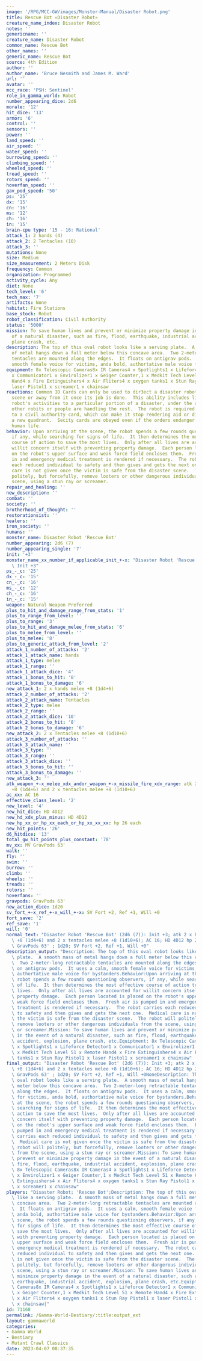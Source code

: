 ```yaml
---
image: '/RPG/MCC-GW/images/Monster-Manual/Disaster Robot.png'
title: Rescue Bot «Disaster Robot»
creature_name_index: Disaster Robot
notes: ''
genericname: ''
creature_name: Disaster Robot
common_name: Rescue Bot
other_names: ''
generic_name: Rescue Bot
source: 4th Edition
author: ''
author_name: 'Bruce Nesmith and James M. Ward'
url: ''
avatar: ''
mcc_race: 'PSH: Sentinel'
role_in_gamma_world: Robot
number_appearing_dice: 2d6
morale: '12'
hit_dice: '13'
armor: '6'
control: ''
sensors: ''
power: ''
land_speed: ''
air_speed: ''
water_speed: ''
burrowing_speed: ''
climbing_speed: ''
wheeled_speed: ''
tread_speed: ''
rotors_speed: ''
hoverfan_speed: ''
gav_pod_speed: '50'
ps: '25'
dx: '15'
cn: '16'
ms: '12'
ch: '16'
in: '15'
brain-cpu type: '15 - 16: Rational'
attack_1: 2 hands (4)
attack_2: 2 Tentacles (10)
attack_3: ''
mutations: None
size: Medium
size_measurement: 2 Meters Disk
frequency: Common
organization: Programmed
activity_cycle: Any
diet: None
tech_level: '6'
tech_max: '7'
artifacts: None
habitat: Fire Stations
base_stock: Robot
robot_classification: Civil Authority
status: '5000'
mission: To save human lives and prevent or minimize property damage in the event
  of a natural disaster, such as fire, flood, earthquake, industrial accident, explosion,
  plane crash, etc.
description: The top of this oval robot looks like a serving plate.  A smooth mass
  of metal hangs down a full meter below this concave area.  Two 2-meter-long retractable
  tentacles are mounted along the edges.  It floats on antigrav pods.  It uses a calm,
  smooth female voice for victims, anda bold, authortative male voice for bystanders.
equipment: 8x Telescopic Cameras8x IR Cameras4 x Spotlights1 x Lifeforce Detector1
  x Communicator1 x Envirolizer1 x Geiger Counter,1 x Medkit Tech Level 51 x Remote
  Hand4 x Fire Extinguishers4 x Air Fliters4 x oxygen tanks1 x Stun Ray Pistol1 x
  laser Pistol1 x screamer1 x chainsaw
reactions: Common ID Cards can only be used to dir3ect a disaster robot to the disaster
  scene or away from it once its job is done.  This ability includes limiting the
  robot's activities to a particular portion of a disaster, under the assumption that
  other robits or people are handling the rest.  The robot is required to respond
  to a civil authority card, which can make it stop rendering aid or direct it to
  a new quadrant.  Secity cards are obeyed even if the orders endanger property and
  human life.
behavior: Upon arriving at the scene, the robot spends a few rounds questioning observers,
  if any, while searching for signs of life.  It then determines the most effective
  course of action to save the most lives.  Only after all lives are accounted for
  willit concern itself with preventing property damage.  Each person located is placed
  on the robot's upper surface and weak force field encloses them.  Fresh air is pumped
  in and emergency medical treatment is rendered if necessary.  The robot carries
  each reduced individual to safety and then gives and gets the next one.  Medical
  care is not given once the victim is safe from the disaster scene.  The robot will
  politely, but forcefully, remove looters or other dangerous individuals from the
  scene, using a stun ray or screamer.
repair_and_healing: ''
new_description: ''
combat: ''
society: ''
brotherhood_of_thought: ''
restorationsist: ''
healers: ''
iron_society: ''
humans: ''
monster_name: Disaster Robot 'Rescue Bot'
number_appearing: 2d6 (7)
number_appearing_single: '7'
init: '+3'
monster_name_xx_number_if_applicable_init_+-x: "Disaster Robot 'Rescue Bot' (2d6 (7)):\
  \ Init +3"
ps_-_c: '25'
dx_-_c: '15'
cn_-_c: '16'
ms_-_c: '12'
ch_-_c: '16'
in_-_c: '15'
weapon: Natural Weapon Preferred
plus_to_hit_and_damage_range_from_stats: '1'
plus_to_range_from_level: ''
plus_to_range: '3'
plus_to_hit_and_damage_melee_from_stats: '6'
plus_to_melee_from_level: ''
plus_to_melee: '8'
plus_to_generic_attack_from_level: '2'
attack_1_number_of_attacks: '2'
attack_1_attack_name: hands
attack_1_type: melee
attack_1_range: ''
attack_1_attack_dice: '4'
attack_1_bonus_to_hit: '8'
attack_1_bonus_to_damage: '6'
new_attack_1: 2 x hands melee +8 (1d4+6)
attack_2_number_of_attacks: '2'
attack_2_attack_name: Tentacles
attack_2_type: melee
attack_2_range: ''
attack_2_attack_dice: '10'
attack_2_bonus_to_hit: '8'
attack_2_bonus_to_damage: '6'
new_attack_2: 2 x Tentacles melee +8 (1d10+6)
attack_3_number_of_attacks: ''
attack_3_attack_name: ''
attack_3_type: ''
attack_3_range: ''
attack_3_attack_dice: ''
attack_3_bonus_to_hit: ''
attack_3_bonus_to_damage: ''
new_attack_3: ''
atk_weapon_+-x_melee_xdx_andor_weapon_+-x_missile_fire_xdx_range: atk 2 x hands melee
  +8 (1d4+6) and 2 x tentacles melee +8 (1d10+6)
ac_xx: AC 16
effective_class_level: '2'
new_level: '4'
new_hit_dice: HD 4D12
new_hd_xdx_plus_minus: HD 4D12
new_hp_xx_or_hp_xx_each_or_hp_xx_xx_xx: hp 26 each
new_hit_points: '26'
d6_hitdice: '13'
total_gw_hit_points_plus_constant: '78'
mv_xx: MV GravPods 63'
walk: ''
fly: ''
swim: ''
burrow: ''
climb: ''
wheels: ''
treads: ''
rotors: ''
hoverfans: ''
gravpods: GravPods 63'
new_action_dice: 1d20
sv_fort_+-x_ref_+-x_will_+-x: SV Fort +2, Ref +1, Will +0
fort_save: '2'
ref_save: '1'
will: '0'
normal_text: "Disaster Robot 'Rescue Bot' (2d6 (7)): Init +3; atk 2 x hands melee\
  \ +8 (1d4+6) and 2 x tentacles melee +8 (1d10+6); AC 16; HD 4D12 hp 26 each; MV\
  \ GravPods 63' ; 1d20; SV Fort +2, Ref +1, Will +0"
description_output: "Description: The top of this oval robot looks like a serving\
  \ plate.  A smooth mass of metal hangs down a full meter below this concave area.\
  \  Two 2-meter-long retractable tentacles are mounted along the edges.  It floats\
  \ on antigrav pods.  It uses a calm, smooth female voice for victims, anda bold,\
  \ authortative male voice for bystanders.Behavior:Upon arriving at the scene, the\
  \ robot spends a few rounds questioning observers, if any, while searching for signs\
  \ of life.  It then determines the most effective course of action to save the most\
  \ lives.  Only after all lives are accounted for willit concern itself with preventing\
  \ property damage.  Each person located is placed on the robot's upper surface and\
  \ weak force field encloses them.  Fresh air is pumped in and emergency medical\
  \ treatment is rendered if necessary.  The robot carries each reduced individual\
  \ to safety and then gives and gets the next one.  Medical care is not given once\
  \ the victim is safe from the disaster scene.  The robot will politely, but forcefully,\
  \ remove looters or other dangerous individuals from the scene, using a stun ray\
  \ or screamer.Mission: To save human lives and prevent or minimize property damage\
  \ in the event of a natural disaster, such as fire, flood, earthquake, industrial\
  \ accident, explosion, plane crash, etc.Equiptment: 8x Telescopic Cameras8x IR Cameras4\
  \ x Spotlights1 x Lifeforce Detector1 x Communicator1 x Envirolizer1 x Geiger Counter,1\
  \ x Medkit Tech Level 51 x Remote Hand4 x Fire Extinguishers4 x Air Fliters4 x oxygen\
  \ tanks1 x Stun Ray Pistol1 x laser Pistol1 x screamer1 x chainsaw"
final_output: "Disaster Robot 'Rescue Bot' (2d6 (7)): Init +3; atk 2 x hands melee\
  \ +8 (1d4+6) and 2 x tentacles melee +8 (1d10+6); AC 16; HD 4D12 hp 26 each; MV\
  \ GravPods 63' ; 1d20; SV Fort +2, Ref +1, Will +0NoneDescription: The top of this\
  \ oval robot looks like a serving plate.  A smooth mass of metal hangs down a full\
  \ meter below this concave area.  Two 2-meter-long retractable tentacles are mounted\
  \ along the edges.  It floats on antigrav pods.  It uses a calm, smooth female voice\
  \ for victims, anda bold, authortative male voice for bystanders.Behavior:Upon arriving\
  \ at the scene, the robot spends a few rounds questioning observers, if any, while\
  \ searching for signs of life.  It then determines the most effective course of\
  \ action to save the most lives.  Only after all lives are accounted for willit\
  \ concern itself with preventing property damage.  Each person located is placed\
  \ on the robot's upper surface and weak force field encloses them.  Fresh air is\
  \ pumped in and emergency medical treatment is rendered if necessary.  The robot\
  \ carries each reduced individual to safety and then gives and gets the next one.\
  \  Medical care is not given once the victim is safe from the disaster scene.  The\
  \ robot will politely, but forcefully, remove looters or other dangerous individuals\
  \ from the scene, using a stun ray or screamer.Mission: To save human lives and\
  \ prevent or minimize property damage in the event of a natural disaster, such as\
  \ fire, flood, earthquake, industrial accident, explosion, plane crash, etc.Equiptment:\
  \ 8x Telescopic Cameras8x IR Cameras4 x Spotlights1 x Lifeforce Detector1 x Communicator1\
  \ x Envirolizer1 x Geiger Counter,1 x Medkit Tech Level 51 x Remote Hand4 x Fire\
  \ Extinguishers4 x Air Fliters4 x oxygen tanks1 x Stun Ray Pistol1 x laser Pistol1\
  \ x screamer1 x chainsaw"
players: "Disaster Robot; 'Rescue Bot';Description: The top of this oval robot looks\
  \ like a serving plate.  A smooth mass of metal hangs down a full meter below this\
  \ concave area.  Two 2-meter-long retractable tentacles are mounted along the edges.\
  \  It floats on antigrav pods.  It uses a calm, smooth female voice for victims,\
  \ anda bold, authortative male voice for bystanders.Behavior:Upon arriving at the\
  \ scene, the robot spends a few rounds questioning observers, if any, while searching\
  \ for signs of life.  It then determines the most effective course of action to\
  \ save the most lives.  Only after all lives are accounted for willit concern itself\
  \ with preventing property damage.  Each person located is placed on the robot's\
  \ upper surface and weak force field encloses them.  Fresh air is pumped in and\
  \ emergency medical treatment is rendered if necessary.  The robot carries each\
  \ reduced individual to safety and then gives and gets the next one.  Medical care\
  \ is not given once the victim is safe from the disaster scene.  The robot will\
  \ politely, but forcefully, remove looters or other dangerous individuals from the\
  \ scene, using a stun ray or screamer.Mission: To save human lives and prevent or\
  \ minimize property damage in the event of a natural disaster, such as fire, flood,\
  \ earthquake, industrial accident, explosion, plane crash, etc.Equiptment: 8x Telescopic\
  \ Cameras8x IR Cameras4 x Spotlights1 x Lifeforce Detector1 x Communicator1 x Envirolizer1\
  \ x Geiger Counter,1 x Medkit Tech Level 51 x Remote Hand4 x Fire Extinguishers4\
  \ x Air Fliters4 x oxygen tanks1 x Stun Ray Pistol1 x laser Pistol1 x screamer1\
  \ x chainsaw|"
id: 71168
permalink: /Gamma-World-Bestiary/:title:output_ext
layout: gammaworld
categories:
- Gamma World
- Bestiary
- Mutant Crawl Classics
date: 2023-04-07 08:37:35
---
```


